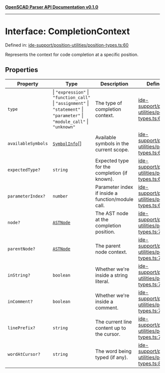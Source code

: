 [**OpenSCAD Parser API Documentation v0.1.0**](../README.md)

***

# Interface: CompletionContext

Defined in: [ide-support/position-utilities/position-types.ts:60](https://github.com/holistic-stack/openscad-tree-sitter/blob/57470856b239e8ae819e2b2fa40ff65d8c04912f/packages/openscad-parser/src/lib/ide-support/position-utilities/position-types.ts#L60)

Represents the context for code completion at a specific position.

## Properties

| Property | Type | Description | Defined in |
| ------ | ------ | ------ | ------ |
| <a id="type"></a> `type` | \| `"expression"` \| `"function_call"` \| `"assignment"` \| `"statement"` \| `"parameter"` \| `"module_call"` \| `"unknown"` | The type of completion context. | [ide-support/position-utilities/position-types.ts:62](https://github.com/holistic-stack/openscad-tree-sitter/blob/57470856b239e8ae819e2b2fa40ff65d8c04912f/packages/openscad-parser/src/lib/ide-support/position-utilities/position-types.ts#L62) |
| <a id="availablesymbols"></a> `availableSymbols` | [`SymbolInfo`](SymbolInfo.md)[] | Available symbols in the current scope. | [ide-support/position-utilities/position-types.ts:64](https://github.com/holistic-stack/openscad-tree-sitter/blob/57470856b239e8ae819e2b2fa40ff65d8c04912f/packages/openscad-parser/src/lib/ide-support/position-utilities/position-types.ts#L64) |
| <a id="expectedtype"></a> `expectedType?` | `string` | Expected type for the completion (if known). | [ide-support/position-utilities/position-types.ts:66](https://github.com/holistic-stack/openscad-tree-sitter/blob/57470856b239e8ae819e2b2fa40ff65d8c04912f/packages/openscad-parser/src/lib/ide-support/position-utilities/position-types.ts#L66) |
| <a id="parameterindex"></a> `parameterIndex?` | `number` | Parameter index if inside a function/module call. | [ide-support/position-utilities/position-types.ts:68](https://github.com/holistic-stack/openscad-tree-sitter/blob/57470856b239e8ae819e2b2fa40ff65d8c04912f/packages/openscad-parser/src/lib/ide-support/position-utilities/position-types.ts#L68) |
| <a id="node"></a> `node?` | [`ASTNode`](../type-aliases/ASTNode.md) | The AST node at the completion position. | [ide-support/position-utilities/position-types.ts:70](https://github.com/holistic-stack/openscad-tree-sitter/blob/57470856b239e8ae819e2b2fa40ff65d8c04912f/packages/openscad-parser/src/lib/ide-support/position-utilities/position-types.ts#L70) |
| <a id="parentnode"></a> `parentNode?` | [`ASTNode`](../type-aliases/ASTNode.md) | The parent node context. | [ide-support/position-utilities/position-types.ts:72](https://github.com/holistic-stack/openscad-tree-sitter/blob/57470856b239e8ae819e2b2fa40ff65d8c04912f/packages/openscad-parser/src/lib/ide-support/position-utilities/position-types.ts#L72) |
| <a id="instring"></a> `inString?` | `boolean` | Whether we're inside a string literal. | [ide-support/position-utilities/position-types.ts:74](https://github.com/holistic-stack/openscad-tree-sitter/blob/57470856b239e8ae819e2b2fa40ff65d8c04912f/packages/openscad-parser/src/lib/ide-support/position-utilities/position-types.ts#L74) |
| <a id="incomment"></a> `inComment?` | `boolean` | Whether we're inside a comment. | [ide-support/position-utilities/position-types.ts:76](https://github.com/holistic-stack/openscad-tree-sitter/blob/57470856b239e8ae819e2b2fa40ff65d8c04912f/packages/openscad-parser/src/lib/ide-support/position-utilities/position-types.ts#L76) |
| <a id="lineprefix"></a> `linePrefix?` | `string` | The current line content up to the cursor. | [ide-support/position-utilities/position-types.ts:78](https://github.com/holistic-stack/openscad-tree-sitter/blob/57470856b239e8ae819e2b2fa40ff65d8c04912f/packages/openscad-parser/src/lib/ide-support/position-utilities/position-types.ts#L78) |
| <a id="wordatcursor"></a> `wordAtCursor?` | `string` | The word being typed (if any). | [ide-support/position-utilities/position-types.ts:80](https://github.com/holistic-stack/openscad-tree-sitter/blob/57470856b239e8ae819e2b2fa40ff65d8c04912f/packages/openscad-parser/src/lib/ide-support/position-utilities/position-types.ts#L80) |
